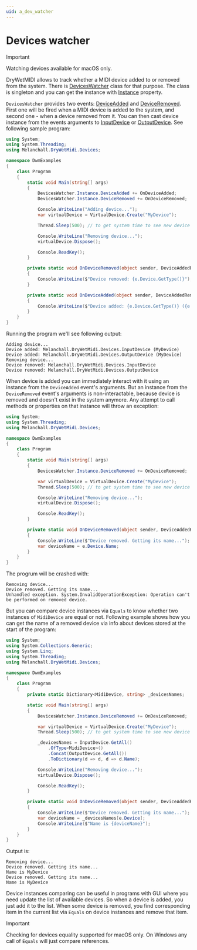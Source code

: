 ```yaml
---
uid: a_dev_watcher
---
```


# Devices watcher

> [!IMPORTANT]
> Watching devices available for macOS only.

DryWetMIDI allows to track whether a MIDI device added to or removed from the system. There is [DevicesWatcher](xref:Melanchall.DryWetMidi.Devices.DevicesWatcher) class for that purpose. The class is singleton and you can get the instance with [Instance](xref:Melanchall.DryWetMidi.Devices.DevicesWatcher.Instance) property.

`DevicesWatcher` provides two events: [DeviceAdded](xref:Melanchall.DryWetMidi.Devices.DevicesWatcher.DeviceAdded) and [DeviceRemoved](xref:Melanchall.DryWetMidi.Devices.DevicesWatcher.DeviceRemoved). First one will be fired when a MIDI device is added to the system, and second one - when a device removed from it. You can then cast device instance from the events arguments to [InputDevice](xref:Melanchall.DryWetMidi.Devices.InputDevice) or [OutputDevice](xref:Melanchall.DryWetMidi.Devices.OutputDevice). See following sample program:

```csharp
using System;
using System.Threading;
using Melanchall.DryWetMidi.Devices;

namespace DwmExamples
{
    class Program
    {
        static void Main(string[] args)
        {
            DevicesWatcher.Instance.DeviceAdded += OnDeviceAdded;
            DevicesWatcher.Instance.DeviceRemoved += OnDeviceRemoved;

            Console.WriteLine("Adding device...");
            var virtualDevice = VirtualDevice.Create("MyDevice");

            Thread.Sleep(500); // to get system time to see new device

            Console.WriteLine("Removing device...");
            virtualDevice.Dispose();

            Console.ReadKey();
        }

        private static void OnDeviceRemoved(object sender, DeviceAddedRemovedEventArgs e)
        {
            Console.WriteLine($"Device removed: {e.Device.GetType()}");
        }

        private static void OnDeviceAdded(object sender, DeviceAddedRemovedEventArgs e)
        {
            Console.WriteLine($"Device added: {e.Device.GetType()} ({e.Device.Name})");
        }
    }
}
```

Running the program we'll see following output:

```
Adding device...
Device added: Melanchall.DryWetMidi.Devices.InputDevice (MyDevice)
Device added: Melanchall.DryWetMidi.Devices.OutputDevice (MyDevice)
Removing device...
Device removed: Melanchall.DryWetMidi.Devices.InputDevice
Device removed: Melanchall.DryWetMidi.Devices.OutputDevice
```

When device is added you can immediately interact with it using an instance from the `DeviceAdded` event's arguments. But an instance from the `DeviceRemoved` event's arguments is non-interactable, because device is removed and doesn't exist in the system anymore. Any attempt to call methods or properties on that instance will throw an exception:

```csharp
using System;
using System.Threading;
using Melanchall.DryWetMidi.Devices;

namespace DwmExamples
{
    class Program
    {
        static void Main(string[] args)
        {
            DevicesWatcher.Instance.DeviceRemoved += OnDeviceRemoved;

            var virtualDevice = VirtualDevice.Create("MyDevice");
            Thread.Sleep(500); // to get system time to see new device

            Console.WriteLine("Removing device...");
            virtualDevice.Dispose();

            Console.ReadKey();
        }

        private static void OnDeviceRemoved(object sender, DeviceAddedRemovedEventArgs e)
        {
            Console.WriteLine($"Device removed. Getting its name...");
            var deviceName = e.Device.Name;
        }
    }
}
```

The progrum will be crashed with:

```
Removing device...
Device removed. Getting its name...
Unhandled exception. System.InvalidOperationException: Operation can't be performed on removed device.
```

But you can compare device instances via `Equals` to know whether two instances of `MidiDevice` are equal or not. Following example shows how you can get the name of a removed device via info about devices stored at the start of the program:

```csharp
using System;
using System.Collections.Generic;
using System.Linq;
using System.Threading;
using Melanchall.DryWetMidi.Devices;

namespace DwmExamples
{
    class Program
    {
        private static Dictionary<MidiDevice, string> _devicesNames;

        static void Main(string[] args)
        {
            DevicesWatcher.Instance.DeviceRemoved += OnDeviceRemoved;

            var virtualDevice = VirtualDevice.Create("MyDevice");
            Thread.Sleep(500); // to get system time to see new device

            _devicesNames = InputDevice.GetAll()
                .OfType<MidiDevice>()
                .Concat(OutputDevice.GetAll())
                .ToDictionary(d => d, d => d.Name);

            Console.WriteLine("Removing device...");
            virtualDevice.Dispose();

            Console.ReadKey();
        }

        private static void OnDeviceRemoved(object sender, DeviceAddedRemovedEventArgs e)
        {
            Console.WriteLine($"Device removed. Getting its name...");
            var deviceName = _devicesNames[e.Device];
            Console.WriteLine($"Name is {deviceName}");
        }
    }
}
```

Output is:

```
Removing device...
Device removed. Getting its name...
Name is MyDevice
Device removed. Getting its name...
Name is MyDevice
```

Device instances comparing can be useful in programs with GUI where you need update the list of available devices. So when a device is added, you just add it to the list. When some device is removed, you find corresponding item in the current list via `Equals` on device instances and remove that item.

> [!IMPORTANT]
> Checking for devices equality supported for macOS only. On Windows any call of `Equals` will just compare references.